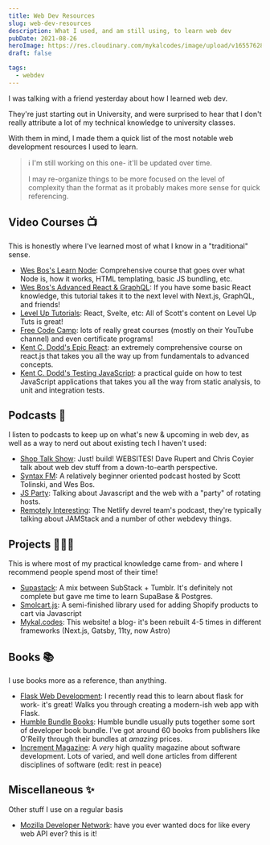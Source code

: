 ```yaml
---
title: Web Dev Resources
slug: web-dev-resources
description: What I used, and am still using, to learn web dev
pubDate: 2021-08-26
heroImage: https://res.cloudinary.com/mykalcodes/image/upload/v1655762856/Mykal%20Codes/web-dev-resources.webp
draft: false

tags:
  - webdev
---
```


I was talking with a friend yesterday about how I learned web dev.

They're just starting out in University, and were surprised to hear that I don't really attribute a lot of my technical knowledge to university classes.

With them in mind, I made them a quick list of the most notable web development resources I used to learn.

> ℹ I'm still working on this one- it'll be updated over time.
>
> I may re-organize things to be more focused on the level of complexity than the format as it probably makes more sense for quick referencing.

## Video Courses 📺

This is honestly where I've learned most of what I know in a "traditional" sense.

- [Wes Bos's Learn Node](https://learnnode.com): Comprehensive course that goes over what Node is, how it works, HTML templating, basic JS bundling, etc.
- [Wes Bos's Advanced React & GraphQL](https://advancedreact.com/): If you have some basic React knowledge, this tutorial takes it to the next level with Next.js, GraphQL, and friends!
- [Level Up Tutorials](https://leveluptutorials.com): React, Svelte, etc: All of Scott's content on Level Up Tuts is great!
- [Free Code Camp](https://freecodecamp.org): lots of really great courses (mostly on their YouTube channel) and even certificate programs!
- [Kent C. Dodd's Epic React](https://epicreact.dev/): an extremely comprehensive course on react.js that takes you all the way up from fundamentals to advanced concepts.
- [Kent C. Dodd's Testing JavaScript](https://testingjavascript.com/): a practical guide on how to test JavaScript applications that takes you all the way from static analysis, to unit and integration tests.

## Podcasts 🎤

I listen to podcasts to keep up on what's new & upcoming in web dev, as well as a way to nerd out about existing tech I haven't used:

- [Shop Talk Show](https://shoptalkshow.com/): Just! build! WEBSITES! Dave Rupert and Chris Coyier talk about web dev stuff from a down-to-earth perspective.
- [Syntax FM](https://syntax.fm): A relatively beginner oriented podcast hosted by Scott Tolinski, and Wes Bos.
- [JS Party](https://changelog.com/jsparty): Talking about Javascript and the web with a "party" of rotating hosts.
- [Remotely Interesting](https://www.netlify.com/blog/2020/09/01/announcing-a-remotely-interesting-podcast/): The Netlify devrel team's podcast, they're typically talking about JAMStack and a number of other webdevy things.

## Projects 👩🏻‍💻

This is where most of my practical knowledge came from- and where I recommend people spend most of their time!

- [Supastack](https://github.com/MykalMachon/Supastack): A mix between SubStack + Tumblr. It's definitely not complete but gave me time to learn SupaBase & Postgres.
- [Smolcart.js](https://github.com/TinyboxSoftware/Smolcart.js): A semi-finished library used for adding Shopify products to cart via Javascript
- [Mykal.codes](https://github.com/MykalMachon/Mykal.Codes): This website! a blog- it's been rebuilt 4-5 times in different frameworks (Next.js, Gatsby, 11ty, now Astro)

## Books 📚

I use books more as a reference, than anything.

- [Flask Web Development](https://www.oreilly.com/library/view/flask-web-development/9781491991725/): I recently read this to learn about flask for work- it's great! Walks you through creating a modern-ish web app with Flask.
- [Humble Bundle Books](https://www.humblebundle.com/books): Humble bundle usually puts together some sort of developer book bundle. I've got around 60 books from publishers like O'Reilly through their bundles at _amazing_ prices.
- [Increment Magazine](https://increment.com): A _very_ high quality magazine about software development. Lots of varied, and well done articles from different disciplines of software (edit: rest in peace)

## Miscellaneous ✨

Other stuff I use on a regular basis

- [Mozilla Developer Network](https://mdn.org): have you ever wanted docs for like every web API ever? this is it!
